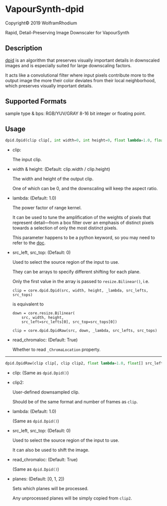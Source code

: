 # VapourSynth-dpid
Copyright© 2019 WolframRhodium

Rapid, Detail-Preserving Image Downscaler for VapourSynth

## Description

[dpid](http://www.gcc.tu-darmstadt.de/home/proj/dpid/) is an algorithm that preserves visually important details in downscaled images and is especially suited for large downscaling factors.

It acts like a convolutional filter where input pixels contribute more to the output image the more their color deviates from their local neighborhood, which preserves visually important details.

## Supported Formats

sample type & bps: RGB/YUV/GRAY 8-16 bit integer or floating point.

## Usage

```python
dpid.Dpid(clip clip[, int width=0, int height=0, float lambda=1.0, float[] src_left=0, float[] src_top=0, bool read_chromaloc=True])
```

- clip:

    The input clip.

- width & height: (Default: clip.width / clip.height)

    The width and height of the output clip. 

    One of which can be 0, and the downscaling will keep the aspect ratio.

- lambda: (Default: 1.0)

    The power factor of range kernel. 

    It can be used to tune the amplification of the weights of pixels that represent detail—from a box filter over an emphasis of distinct pixels towards a selection of only the most distinct pixels. 

    This parameter happens to be a python keyword, so you may need to refer to the [doc](http://www.vapoursynth.com/doc/pythonreference.html#python-keywords-as-filter-arguments).

- src_left, src_top: (Default: 0)

    Used to select the source region of the input to use. 

    They can be arrays to specify different shifting for each plane.

    Only the first value in the array is passed to `resize.Bilinear()`, i.e.

    ```Python3
    clip = core.dpid.Dpid(src, width, height, _lambda, src_lefts, src_tops)
    ```

    is equivalent to

    ```Python3
    down = core.resize.Bilinear(
        src, width, height, 
        src_left=src_lefts[0], src_top=src_tops[0])

    clip = core.dpid.DpidRaw(src, down, _lambda, src_lefts, src_tops)
    ```

- read_chromaloc: (Default: True)

    Whether to read `_ChromaLocation` property.

---

```python
dpid.DpidRaw(clip clip[, clip clip2, float lambda=1.0, float[] src_left=0, float[] src_top=0, bool read_chromaloc=True, int[] planes=[0, 1, 2]])
```

- clip:
    (Same as `dpid.Dpid()`)

- clip2:

    User-defined downsampled clip. 

    Should be of the same format and number of frames as `clip`.

- lambda: (Default: 1.0)

    (Same as `dpid.Dpid()`)

- src_left, src_top: (Default: 0)

    Used to select the source region of the input to use. 

    It can also be used to shift the image.

- read_chromaloc: (Default: True)

    (Same as `dpid.Dpid()`)

- planes: (Default: [0, 1, 2])

    Sets which planes will be processed. 

    Any unprocessed planes will be simply copied from `clip2`.
